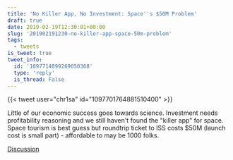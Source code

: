 ```yaml
---
title: 'No Killer App, No Investment: Space''s $50M Problem'
draft: true
date: 2019-02-19T12:30:01+00:00
slug: '201902191230-no-killer-app-space-50m-problem'
tags:
  - tweets
is_tweet: true
tweet_info:
  id: '1097714899269050368'
  type: 'reply'
  is_thread: False
---
```




{{< tweet user="chr1sa" id="1097701764881510400" >}}

Little of our economic success goes towards science. Investment needs profitability reasoning and we still haven't found the "killer app" for space. Space tourism is best guess but roundtrip ticket to ISS costs $50M (launch cost is small part) - affordable to may be 1000 folks.

[Discussion](https://x.com/sytelus/status/1097714899269050368)
